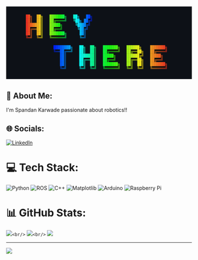 <!--
**bountyhunt3r404/bountyhunt3r404** is a ✨ _special_ ✨ repository because its `README.md` (this file) appears on your GitHub profile.

Here are some ideas to get you started:

- 🔭 I’m currently working on ...
- 🌱 I’m currently learning ...
- 👯 I’m looking to collaborate on ...
- 🤔 I’m looking for help with ...
- 💬 Ask me about ...
- 📫 How to reach me: ...
- 😄 Pronouns: ...
- ⚡ Fun fact: ...
-->

![banner-image](assets/imgs/banner-image.png)

## 💫 About Me:

I'm Spandan Karwade passionate about robotics!!

## 🌐 Socials:

[![LinkedIn](https://img.shields.io/badge/LinkedIn-%230077B5.svg?logo=linkedin&logoColor=white)](https://linkedin.com/in/spandan-karwade)

# 💻 Tech Stack:

![Python](https://img.shields.io/badge/python-3670A0?style=for-the-badge&logo=python&logoColor=ffdd54) ![ROS](https://img.shields.io/badge/ros-%230A0FF9.svg?style=for-the-badge&logo=ros&logoColor=white) ![C++](https://img.shields.io/badge/c++-%2300599C.svg?style=for-the-badge&logo=c%2B%2B&logoColor=white) ![Matplotlib](https://img.shields.io/badge/Matplotlib-%23ffffff.svg?style=for-the-badge&logo=Matplotlib&logoColor=black) ![Arduino](https://img.shields.io/badge/-Arduino-00979D?style=for-the-badge&logo=Arduino&logoColor=white) ![Raspberry Pi](https://img.shields.io/badge/-RaspberryPi-C51A4A?style=for-the-badge&logo=Raspberry-Pi)

# 📊 GitHub Stats:

![](https://github-readme-stats.vercel.app/api?username=bountyhunt3r404&theme=radical&hide_border=false&include_all_commits=false&count_private=false)`<br/>`
![](https://github-readme-streak-stats.herokuapp.com/?user=bountyhunt3r404&theme=radical&hide_border=false)`<br/>`
![](https://github-readme-stats.vercel.app/api/top-langs/?username=bountyhunt3r404&theme=radical&hide_border=false&include_all_commits=false&count_private=false&layout=compact)

---

[![](https://visitcount.itsvg.in/api?id=bountyhunt3r404&icon=5&color=0)](https://visitcount.itsvg.in)

<!-- Proudly created with GPRM ( https://gprm.itsvg.in ) -->
